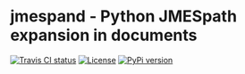 # jmespand - Python JMESpath expansion in documents

[![Travis CI status](https://travis-ci.org/rickardp/jmespand.svg)](https://travis-ci.org/rickardp/splitstream)
[![License](https://img.shields.io/github/license/evolvIQ/jmespand.svg)](https://github.com/rickardp/jmespand/blob/master/LICENSE)
[![PyPi version](https://img.shields.io/pypi/v/jmespand.svg)](https://pypi.python.org/pypi/jmespand/)
